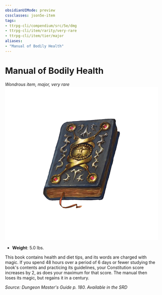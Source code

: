 ```yaml
---
obsidianUIMode: preview
cssclasses: json5e-item
tags:
- ttrpg-cli/compendium/src/5e/dmg
- ttrpg-cli/item/rarity/very-rare
- ttrpg-cli/item/tier/major
aliases: 
- "Manual of Bodily Health"
---
```

# Manual of Bodily Health
*Wondrous item, major, very rare*  
![](/CLI/items/img/manual-of-bodily-health.webp#right)

- **Weight**: 5.0 lbs.

This book contains health and diet tips, and its words are charged with magic. If you spend 48 hours over a period of 6 days or fewer studying the book's contents and practicing its guidelines, your Constitution score increases by 2, as does your maximum for that score. The manual then loses its magic, but regains it in a century.

*Source: Dungeon Master's Guide p. 180. Available in the <span title='Systems Reference Document (5.1)'>SRD</span>*